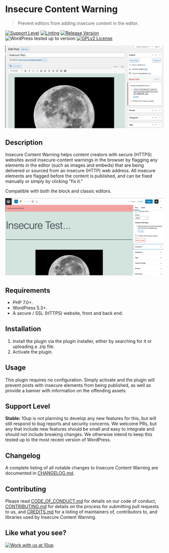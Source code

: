 # Insecure Content Warning

> Prevent editors from adding insecure content in the editor.

[![Support Level](https://img.shields.io/badge/support-stable-blue.svg)](#support-level) [![Linting](https://github.com/10up/insecure-content-warning/actions/workflows/lint.yml/badge.svg)](https://github.com/10up/insecure-content-warning/actions/workflows/lint.yml) [![Release Version](https://img.shields.io/github/release/10up/insecure-content-warning.svg)](https://github.com/10up/insecure-content-warning/releases/latest) ![WordPress tested up to version](https://img.shields.io/wordpress/plugin/tested/insecure-content-warning?label=WordPress) [![GPLv2 License](https://img.shields.io/github/license/10up/insecure-content-warning.svg)](https://github.com/10up/insecure-content-warning/blob/develop/LICENSE.md)

![Example of attempting to publish a post with insecure content - classic editor.](.wordpress-org/screenshot-1.png)

## Description

Insecure Content Warning helps content creators with secure (HTTPS) websites avoid insecure-content warnings in the browser by flagging any elements in the editor (such as images and embeds) that are being delivered or sourced from an insecure (HTTP) web address. All insecure elements are flagged before the content is published, and can be fixed manually or simply by clicking "fix it."

Compatible with both the block and classic editors.

![Example of attempting to publish a post with insecure content - block editor.](.wordpress-org/screenshot-2.png)

## Requirements

* PHP 7.0+.
* WordPress 5.3+.
* A secure / SSL (HTTPS) website, front and back end.

## Installation

1. Install the plugin via the plugin installer, either by searching for it or uploading a .zip file.
2. Activate the plugin.

## Usage

This plugin requires no configuration. Simply activate and the plugin will prevent posts with insecure elements from being published, as well as provide a banner with information on the offending assets.

## Support Level

**Stable:** 10up is not planning to develop any new features for this, but will still respond to bug reports and security concerns. We welcome PRs, but any that include new features should be small and easy to integrate and should not include breaking changes. We otherwise intend to keep this tested up to the most recent version of WordPress.

## Changelog

A complete listing of all notable changes to Insecure Content Warning are documented in [CHANGELOG.md](https://github.com/10up/insecure-content-warning/blob/develop/CHANGELOG.md).

## Contributing

Please read [CODE_OF_CONDUCT.md](https://github.com/10up/insecure-content-warning/blob/develop/CODE_OF_CONDUCT.md) for details on our code of conduct, [CONTRIBUTING.md](https://github.com/10up/insecure-content-warning/blob/develop/CONTRIBUTING.md) for details on the process for submitting pull requests to us, and [CREDITS.md](https://github.com/10up/insecure-content-warning/blob/develop/CREDITS.md) for a listing of maintainers of, contributors to, and libraries used by Insecure Content Warning.

## Like what you see?

<a href="http://10up.com/contact/"><img src="https://10up.com/uploads/2016/10/10up-Github-Banner.png" width="850" alt="Work with us at 10up"></a>
